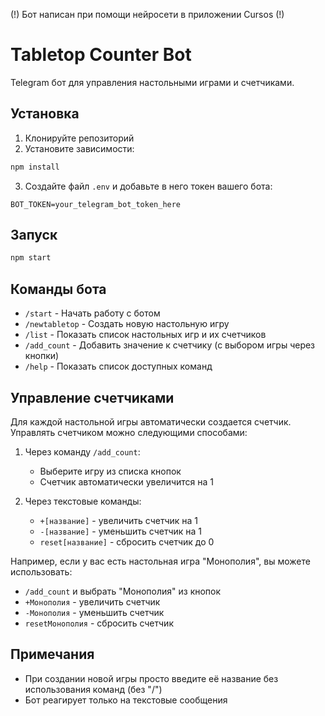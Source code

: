 (!) Бот написан при помощи нейросети в приложении Cursos (!)

# Tabletop Counter Bot

Telegram бот для управления настольными играми и счетчиками.

## Установка

1. Клонируйте репозиторий
2. Установите зависимости:
```bash
npm install
```
3. Создайте файл `.env` и добавьте в него токен вашего бота:
```
BOT_TOKEN=your_telegram_bot_token_here
```

## Запуск

```bash
npm start
```

## Команды бота

- `/start` - Начать работу с ботом
- `/newtabletop` - Создать новую настольную игру
- `/list` - Показать список настольных игр и их счетчиков
- `/add_count` - Добавить значение к счетчику (с выбором игры через кнопки)
- `/help` - Показать список доступных команд

## Управление счетчиками

Для каждой настольной игры автоматически создается счетчик. Управлять счетчиком можно следующими способами:

1. Через команду `/add_count`:
   - Выберите игру из списка кнопок
   - Счетчик автоматически увеличится на 1

2. Через текстовые команды:
   - `+[название]` - увеличить счетчик на 1
   - `-[название]` - уменьшить счетчик на 1
   - `reset[название]` - сбросить счетчик до 0

Например, если у вас есть настольная игра "Монополия", вы можете использовать:
- `/add_count` и выбрать "Монополия" из кнопок
- `+Монополия` - увеличить счетчик
- `-Монополия` - уменьшить счетчик
- `resetМонополия` - сбросить счетчик

## Примечания

- При создании новой игры просто введите её название без использования команд (без "/")
- Бот реагирует только на текстовые сообщения 
